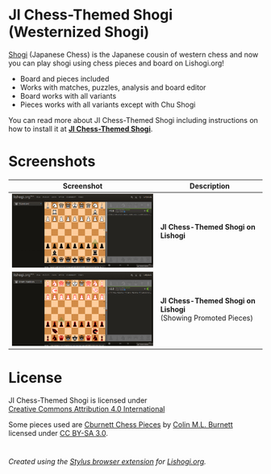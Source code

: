 # JI Chess-Themed Shogi (Westernized Shogi)

[Shogi](https://en.wikipedia.org/wiki/Shogi) (Japanese Chess) is the Japanese cousin of western chess and now you can play shogi using chess pieces and board on Lishogi.org!

- Board and pieces included
- Works with matches, puzzles, analysis and board editor
- Board works with all variants
- Pieces works with all variants except with Chu Shogi

You can read more about JI Chess-Themed Shogi including instructions on how to install it at [**JI Chess-Themed Shogi**](https://luffykudo.wordpress.com/2021/05/10/chess-themed-shogi-westernized-shogi-japanese-chess/).

# Screenshots
| Screenshot | Description |
|---|---|
| <img src="https://github.com/LuffyKudo/JI-Chess-Themed-Shogi/blob/main/Lishogi%20Screenshot%201.jpg" alt="JI Chess-Themed Shogi on Lishogi screenshot" width="360"/> | **JI Chess-Themed Shogi on Lishogi** |
| <img src="https://github.com/LuffyKudo/JI-Chess-Themed-Shogi/blob/main/Lishogi%20Screenshot%202%20(with%20Promoted%20Pieces).jpg" alt="JI Chess-Themed Shogi on Lishogi screenshot promoted pieces" width="360"/> | **JI Chess-Themed Shogi on Lishogi** <br> (Showing Promoted Pieces) |

# License
<p xmlns:cc="http://creativecommons.org/ns#" >JI Chess-Themed Shogi is licensed under <a href="https://creativecommons.org/licenses/by/4.0/?ref=chooser-v1" target="_blank" rel="license noopener noreferrer" style="display:inline-block;">Creative Commons Attribution 4.0 International<img style="height:22px!important;margin-left:3px;vertical-align:text-bottom;" src="https://mirrors.creativecommons.org/presskit/icons/cc.svg?ref=chooser-v1" alt=""><img style="height:22px!important;margin-left:3px;vertical-align:text-bottom;" src="https://mirrors.creativecommons.org/presskit/icons/by.svg?ref=chooser-v1" alt=""></a></p>

Some pieces used are [Cburnett Chess Pieces](https://en.wikipedia.org/wiki/User:Cburnett/GFDL_images/Chess) by [Colin M.L. Burnett](https://en.wikipedia.org/wiki/User:Cburnett) licensed under [CC BY-SA 3.0](https://creativecommons.org/licenses/by-sa/3.0/deed.en).

#
*Created using the [Stylus browser extension](https://add0n.com/stylus.html) for [Lishogi.org](https://lishogi.org).*
